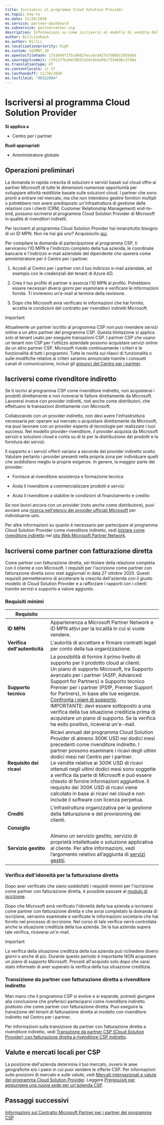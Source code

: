 ```yaml
---
title: Iscriversi al programma Cloud Solution Provider
ms.topic: how-to
ms.date: 11/29/2020
ms.service: partner-dashboard
ms.subservice: partnercenter-csp
description: Informazioni su come iscriversi al modello di vendita del programma Cloud Solution Provider (CSP) più adatto per l'azienda, ad esempio come rivenditore indiretto o partner con fatturazione diretta.
author: BillLinzbach
ms.author: BillLi
ms.localizationpriority: high
ms.custom: SEOMAY.20
ms.openlocfilehash: 1753649f375c66027ecc6cd427a7506913d55e8d
ms.sourcegitcommit: c79137fba9e70037a2dc0e4a99c7334696c3740a
ms.translationtype: HT
ms.contentlocale: it-IT
ms.lasthandoff: 11/30/2020
ms.locfileid: "96322084"
---
```

# <a name="enroll-in-the-cloud-solution-provider-program"></a>Iscriversi al programma Cloud Solution Provider

**Si applica a**

- Centro per i partner  

**Ruoli appropriati**

- Amministratore globale

## <a name="get-started"></a>Operazioni preliminari

La domanda in rapida crescita di soluzioni e servizi basati sul cloud offre ai partner Microsoft di tutte le dimensioni numerose opportunità per sviluppare attività redditizie basate sulle soluzioni cloud. I partner che sono pronti a entrare nel mercato, ma che non intendono gestire fornitori multipli o potrebbero non avere predisposto un'infrastruttura di gestione delle relazioni con i clienti (CRM, Customer Relationship Management) end-to-end, possono iscriversi al programma Cloud Solution Provider di Microsoft in qualità di rivenditori indiretti.

Per iscriverti al programma Cloud Solution Provider hai innanzitutto bisogno di un ID MPN. Non ne hai già uno? Acquisiscilo [qui](https://partner.microsoft.com/).

Per compilare la domanda di partecipazione al programma CSP, ti serviranno l'ID MPN e l'indirizzo completo della tua azienda, le coordinate bancarie e l'indirizzo e-mail aziendale del dipendente che opererà come amministratore per il Centro per i partner.

1. Accedi al Centro per i partner con il tuo indirizzo e-mail aziendale, ad esempio con le credenziali del tenant di Azure AD.

2. Crea il tuo profilo di partner e associa l'ID MPN al profilo.
Potrebbero essere necessari diversi giorni per esaminare e verificare le informazioni fornite. Ti invieremo un'e-mail al termine della revisione.

3. Dopo che Microsoft avrà verificato le informazioni che hai fornito, accetta le condizioni del contratto per rivenditori indiretti Microsoft.

> [!IMPORTANT]  
> Attualmente un partner iscritto al programma CSP non può rivendere servizi online a un altro partner del programma CSP. Questa limitazione si applica solo al tenant usato per eseguire transazioni CSP. I partner CSP che usano un tenant non CSP per l'utilizzo aziendale possono acquistare servizi online da un altro partner CSP. Microsoft rivede continuamente i criteri e le funzionalità di tutti i programmi. Tutte le novità sui rilasci di funzionalità o sulle modifiche relative ai criteri saranno annunciate tramite i consueti canali di comunicazione, inclusi gli [annunci del Centro per i partner](announcements/index.md).

## <a name="enroll-as-an-indirect-reseller"></a>Iscriversi come rivenditore indiretto

Se ti iscrivi al programma CSP come rivenditore indiretto, non acquisterai i prodotti direttamente e non riceverai le fatture direttamente da Microsoft. Lavorerai invece con provider indiretti, noti anche come distributori, che effettuano le transazioni direttamente con Microsoft.

Collaborando con un provider indiretto, non devi avere l'infrastruttura necessaria per operare sul mercato o acquistare direttamente da Microsoft, ma puoi lavorare con un provider esperto di tecnologie per realizzare i tuoi successi. Nel modello provider-rivenditore, il provider acquista da Microsoft servizi e soluzioni cloud e conta su di te per la distribuzione dei prodotti e la fornitura dei servizi.

Il supporto e i servizi offerti variano a seconda del provider indiretto scelto. Valutare pertanto i provider presenti nella propria zona per individuare quelli che soddisfano meglio le proprie esigenze. In genere, la maggior parte dei provider:

- Fornisce al rivenditore assistenza e formazione tecnica

- Aiuta il rivenditore a commercializzare prodotti e servizi

- Aiuta il rivenditore a stabilire le condizioni di finanziamento e credito

Se non lavori ancora con un provider (noto anche come distributore), puoi avviare una [ricerca nell'elenco dei provider ufficiali Microsoft](https://partnercenter.microsoft.com/partner/find-a-provider) per individuarne uno.

Per altre informazioni su quanto è necessario per partecipare al programma Cloud Solution Provider come rivenditore indiretto, vedi [Iniziare come rivenditore indiretto](https://partner.microsoft.com/cloud-solution-provider/whats-required) nel [sito Web Microsoft Partner Network](https://partner.microsoft.com/).

## <a name="enroll-as-a-direct-bill-partner"></a>Iscriversi come partner con fatturazione diretta

Come partner con fatturazione diretta, sei titolare della relazione completa con il cliente e con Microsoft. I requisiti per l'iscrizione come partner con fatturazione diretta sono stati aggiornati in data 27 ottobre 2020. Questi requisiti permetteranno di accelerare la crescita dell'azienda con il giusto modello di Cloud Solution Provider e a rafforzare i rapporti con i clienti tramite servizi e supporto a valore aggiunto.  

### <a name="minimum-requirements"></a>Requisiti minimi

|**Requisito**|                             |
|--------------------------------|--------------------------------------------------------------|
|**ID MPN**   |Appartenenza a Microsoft Partner Network e ID MPN attivi per la località in cui si vuole vendere.    |
|**Verifica dell'autenticità**   |L'autorità di accettare e firmare contratti legali per conto della tua organizzazione.|
|**Supporto tecnico**   |La possibilità di fornire il primo livello di supporto per il prodotto cloud ai clienti. <br>Un piano di supporto Microsoft, tra Supporto avanzato per i partner (ASfP, Advanced Support for Partners) o Supporto tecnico Premier per i partner (PSfP, Premier Support for Partners), in base alle tue esigenze. [Confronta i piani di supporto](https://partner.microsoft.com/support/partnersupport).<br> IMPORTANTE: devi essere sottoposto a una verifica della tua situazione creditizia prima di acquistare un piano di supporto. Se la verifica ha esito positivo, riceverai un'e-mail. |
|**Requisito dei ricavi**|Ricavi annuali del programma Cloud Solution Provider di almeno 300K USD nei dodici mesi precedenti come rivenditore indiretto. I partner possono esaminare i ricavi degli ultimi dodici mesi nel Centro per i partner.<br/>Le vendite relative ai 300K USD di ricavi ottenuti negli ultimi dodici mesi sono soggette a verifica da parte di Microsoft e può essere chiesto di fornire informazioni aggiuntive. Il requisito dei 300K USD di ricavi viene calcolato in base ai ricavi nel cloud e non include il software con licenza perpetua.|
|**Crediti** |L'infrastruttura organizzativa per la gestione della fatturazione e del provisioning dei clienti.|
|**Consiglio**|             |
|**Servizio gestito**   |Almeno un servizio gestito, servizio di proprietà intellettuale o soluzione applicativa al cliente. Per altre informazioni, vedi l’argomento relativo all’aggiunta di [servizi gestiti](https://partner.microsoft.com/business-opportunities/managed-services-provider).|

### <a name="verify-direct-bill-eligibility"></a>Verifica dell'idoneità per la fatturazione diretta

Dopo aver verificato che siano soddisfatti i requisiti minimi per l'iscrizione come partner con fatturazione diretta, è possibile passare al [modulo di iscrizione](https://partner.microsoft.com/pcv/register/joinnow/enrollmentwelcome/Reseller/migrate?cloudInstance=Global).

Dopo che Microsoft avrà verificato l'idoneità della tua azienda a iscriversi come partner con fatturazione diretta e che avrai completato la domanda di iscrizione, verranno esaminate e verificate le informazioni societarie che hai fornito nel processo di iscrizione. Nel corso di tale verifica verrà controllata anche la situazione creditizia della tua azienda. Se la tua azienda supera tale verifica, riceverai un'e-mail.
>[!IMPORTANT]
>La verifica della situazione creditizia della tua azienda può richiedere diversi giorni o anche di più. Durante questo periodo è importante NON acquistare un piano di supporto Microsoft. Procedi all'acquisto solo dopo che sarai stato informato di aver superato la verifica della tua situazione creditizia.

### <a name="transition-from-direct-bill-to-indirect-reseller"></a>Transizione da partner con fatturazione diretta a rivenditore indiretto

Man mano che il programma CSP si evolve e si espande, potresti giungere alla conclusione che preferisci parteciparvi come rivenditore indiretto piuttosto che come partner con fatturazione diretta. Puoi eseguire la transizione del tenant di fatturazione diretta al modello con rivenditore indiretto nel Centro per i partner.

Per informazioni sulla transizione da partner con fatturazione diretta a rivenditore indiretto, vedi [Transizione da partner CSP (Cloud Solution Provider) con fatturazione diretta a rivenditore CSP indiretto](transition-direct-to-indirect.md).

## <a name="csp-regional-markets-and-currencies"></a>Valute e mercati locali per CSP

La posizione dell'azienda determina il tuo mercato, ovvero le aree geografiche e/o i paesi in cui puoi vendere le offerte CSP. Per informazioni sulle posizioni di mercato e sulle valute, vedi [Mercati internazionali e valute del programma Cloud Solution Provider](regional-authorization-overview.md).
Leggere [Prerequisiti per aggiungere una nuova sede per un'azienda CSP](manage-locations.md).

## <a name="next-steps"></a>Passaggi successivi

[Informazioni sul Contratto Microsoft Partner per i partner del programma CSP](microsoft-partner-agreement.md)
